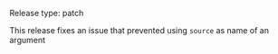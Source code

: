 Release type: patch

This release fixes an issue that prevented using `source` as name of an argument
